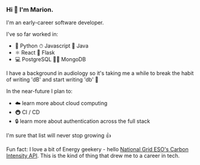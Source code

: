 ### Hi 👋 I'm Marion.

I'm an early-career software developer.  


I've so far worked in:
* 🐍 Python       ⏱ Javascript        🧱 Java     
* ⚛️ React        🍟 Flask        
* 💻 PostgreSQL       💃🕺 MongoDB 


I have a background in audiology so it's taking me a while to break the habit of writing 'dB' and start writing 'db' 🎵 


In the near-future I plan to:
* ☁️ learn more about cloud computing
* 🚇 CI / CD
* 🔒 learn more about authentication across the full stack


I'm sure that list will never stop growing 👍


Fun fact: I love a bit of Energy geekery - hello [National Grid ESO's Carbon Intensity API](https://carbonintensity.org.uk/). This is the kind of thing that drew me to a career in tech.


